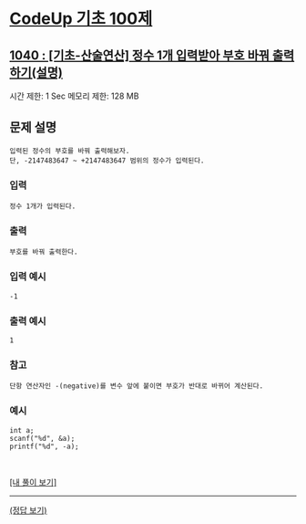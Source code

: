 # [CodeUp 기초 100제](https://codeup.kr/problem.php)

## [1040 : [기초-산술연산] 정수 1개 입력받아 부호 바꿔 출력하기(설명)](https://codeup.kr/problem.php?id=1040)

시간 제한: 1 Sec  메모리 제한: 128 MB

## 문제 설명

    입력된 정수의 부호를 바꿔 출력해보자.
    단, -2147483647 ~ +2147483647 범위의 정수가 입력된다.

### 입력

    정수 1개가 입력된다.

### 출력

    부호를 바꿔 출력한다.

### 입력 예시

    -1

### 출력 예시

    1

### 참고

    단항 연산자인 -(negative)를 변수 앞에 붙이면 부호가 반대로 바뀌어 계산된다.

### 예시

    int a;
    scanf("%d", &a);
    printf("%d", -a);

</br>

[[내 풀이 보기]](https://github.com/flexboni/code_up/blob/master/1040/myCode.cpp)

---

[(정답 보기)](https://codeup.kr/showsource.php?id=425053)